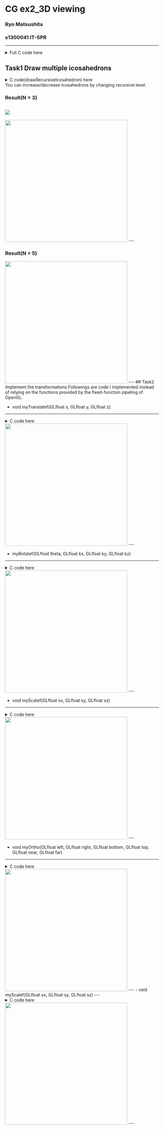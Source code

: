 # CG ex2_3D viewing
 <!-- omit in toc -->

### Ryo Matsushita

### s1300041 IT-SPR

---




<details>
  <summary>Full C code here</summary>

```

```

</details>

## Task1 Draw multiple icosahedrons
<details>
  <summary>C code(drawRecursiveIcosahedron) here</summary>

```

static void drawRecursiveIcosahedron(int level) {
    if (level == 0) return;
    drawIcosahedron();

    // Prepare for the next
    for (int i = 0; i < 2; i++) {
        float num = (i == 0) ? 1.0f : -1.0f;
        glPushMatrix();
        myTranslatef(num * 1.0f, -1.5f, 0.0f);
        myScalef(SCALE_FACTOR, SCALE_FACTOR, SCALE_FACTOR);
        drawRecursiveIcosahedron(level - 1);
        glPopMatrix();
    }
}
```

</details>
You can increase/decrease Icosahedrons by changing recursive level.

### Result(N = 3)

## ![](images/3.png)
<img src="images/3.png" height = "400px">
---

### Result(N = 5)

<img src="images/5.png" height = "400px">
---
## Task2 Implement the transformations
Followings are code I implemented instead of relying on the functions provided by the fixed-function pipeling of OpenGL.

- void myTranslatef(GLfloat x, GLfloat y, GLfloat z)
---
<details>
  <summary>C code here</summary>
```
ggg
```
</details>

<img src="images/translate.png" height = "400px">
---

- myRotatef(GLfloat theta, GLfloat kx, GLfloat ky, GLfloat kz)
---
<details>
  <summary>C code here</summary>
```
gg
```
</details>
<img src="images/rotate.png" height = "400px">
---

- void myScalef(GLfloat sx, GLfloat sy, GLfloat sz)
---
<details>
  <summary>C code here</summary>
```
gg
```
</details>
<img src="images/scale.png" height = "400px">
---

- void myOrtho(GLfloat left, GLfloat right, GLfloat bottom, GLfloat top, GLfloat near, GLfloat far)
---
<details>
  <summary>C code here</summary>
```
gg
```
</details>
<img src="images/3.png" height = "400px">
---
- void myScalef(GLfloat sx, GLfloat sy, GLfloat sz)
---
<details>
  <summary>C code here</summary>
```
gg
```
</details>
<img src="images/3.png" height = "400px">
---
